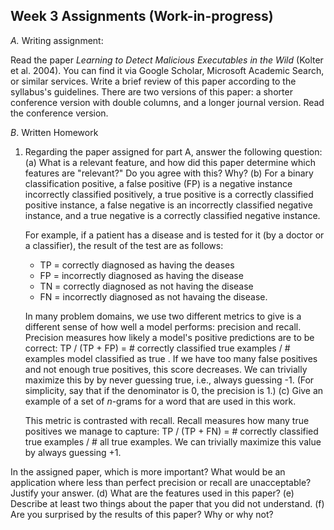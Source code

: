 Week 3 Assignments (Work-in-progress)
--

*A.* Writing assignment:

Read the paper *Learning to Detect Malicious Executables in the Wild* (Kolter et al. 2004).  You can find it via Google Scholar, Microsoft Academic Search, or similar services.
Write a brief review of this paper according to the syllabus's guidelines.  There are two versions of this paper: a shorter conference version with double columns, and a longer journal version.
Read the conference version.

*B*.  Written Homework

1.  Regarding the paper assigned for part A, answer the following question:
    (a) What is a relevant feature, and how did this paper determine which features are "relevant?"  Do you agree with this?  Why?
    (b) For a binary classification positive, a false positive (FP) is a negative instance incorrectly classified positively, 
    a true positive is a correctly classified positive instance, a false negative is an incorrectly classified negative instance, 
    and a true negative is a correctly classified negative instance.
    
    For example, if a patient has a disease and is tested for it (by a doctor or a classifier), the result of the test are as follows:
    * TP = correctly diagnosed as having the deases
    * FP = incorrectly diagnosed as having the disease
    * TN = correctly diagnosed as not having the disease
    * FN = incorrectly diagnosed as not havaing the disease.
    
    In many problem domains, we use two different metrics to give is a different sense of how well a model performs: precision and recall.
    Precision measures how likely a model's positive predictions are to be correct: 
    TP / (TP + FP) = # correctly classified true examples / # examples model classified as true .  If we have too many false positives
    and not enough true positives, this score decreases.  We can trivially maximize this by by never guessing true, i.e., always guessing -1.  (For simplicity, say that if the denominator is 0, the precision is 1.)
    (c) Give an example of a set of $n$-grams for a word that are used in this work.    
    
    This metric is contrasted with recall.  Recall measures how many true positives we manage to capture: 
    TP / (TP + FN) = # correctly classified true examples / # all true examples.  We can trivially maximize this value by always guessing +1.

   In the assigned paper, which is more important?  What would be an application where less than perfect precision or recall are unacceptable?  Justify your answer.
    (d)  What are the features used in this paper?
    (e) Describe at least two things about the paper that you did not understand.
    (f) Are you surprised by the results of this paper?  Why or why not?
   
